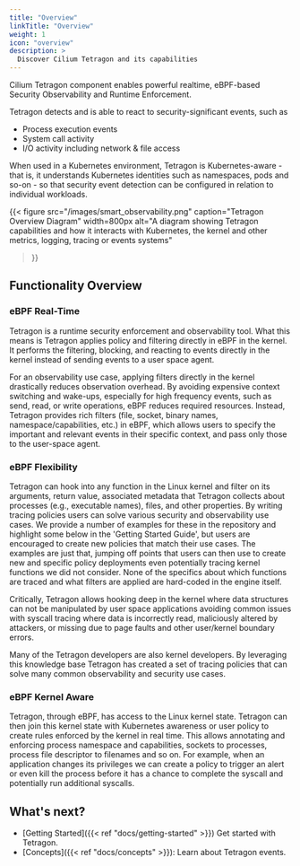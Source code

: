 ```yaml
---
title: "Overview"
linkTitle: "Overview"
weight: 1
icon: "overview"
description: >
  Discover Cilium Tetragon and its capabilities
---
```


Cilium Tetragon component enables powerful realtime, eBPF-based Security
Observability and Runtime Enforcement.

Tetragon detects and is able to react to security-significant events, such as

* Process execution events
* System call activity
* I/O activity including network & file access

When used in a Kubernetes environment, Tetragon is Kubernetes-aware - that is,
it understands Kubernetes identities such as namespaces, pods and so-on - so
that security event detection can be configured in relation to individual
workloads.

{{< figure
    src="/images/smart_observability.png"
    caption="Tetragon Overview Diagram"
    width=800px
    alt="A diagram showing Tetragon capabilities and how it interacts with Kubernetes, the kernel and other metrics, logging, tracing or events systems"
>}}

## Functionality Overview

### eBPF Real-Time

Tetragon is a runtime security enforcement and observability tool. What this
means is Tetragon applies policy and filtering directly in eBPF in the kernel.
It performs the filtering, blocking, and reacting to events directly in the
kernel instead of sending events to a user space agent.

For an observability use case, applying filters directly in the kernel
drastically reduces observation overhead. By avoiding expensive context
switching and wake-ups, especially for high frequency events, such as send,
read, or write operations, eBPF reduces required resources. Instead, Tetragon
provides rich filters (file, socket, binary names, namespace/capabilities,
etc.) in eBPF, which allows users to specify the important and relevant events
in their specific context, and pass only those to the user-space agent.

### eBPF Flexibility ##

Tetragon can hook into any function in the Linux kernel and filter on its
arguments, return value, associated metadata that Tetragon collects about
processes (e.g., executable names), files, and other properties. By writing
tracing policies users can solve various security and observability use cases.
We provide a number of examples for these in the repository and highlight some
below in the 'Getting Started Guide', but users are encouraged to create new
policies that match their use cases. The examples are just that, jumping off
points that users can then use to create new and specific policy deployments
even potentially tracing kernel functions we did not consider. None of the
specifics about which functions are traced and what filters are applied are
hard-coded in the engine itself.

Critically, Tetragon allows hooking deep in the kernel where data structures
can not be manipulated by user space applications avoiding common issues with
syscall tracing where data is incorrectly read, maliciously altered by
attackers, or missing due to page faults and other user/kernel boundary errors.

Many of the Tetragon developers are also kernel developers. By leveraging this
knowledge base Tetragon has created a set of tracing policies that can solve
many common observability and security use cases.

### eBPF Kernel Aware ##

Tetragon, through eBPF, has access to the Linux kernel state. Tetragon can then
join this kernel state with Kubernetes awareness or user policy to create rules
enforced by the kernel in real time. This allows annotating and enforcing process
namespace and capabilities, sockets to processes, process file descriptor to
filenames and so on. For example, when an application changes its privileges we
can create a policy to trigger an alert or even kill the process before it has
a chance to complete the syscall and potentially run additional syscalls.

## What's next?

- [Getting Started]({{< ref "docs/getting-started" >}}) Get started with Tetragon.
- [Concepts]({{< ref "docs/concepts" >}}): Learn about Tetragon events.
